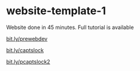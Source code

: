 # website-template-1

Website done in 45 minutes. Full tutorial is available

[bit.ly/prewebdev](bit.ly/prewebdev)


[bit.ly/captslock](bit.ly/captslock)


[bit.ly/pcaptslock2](bit.ly/captslock2)
